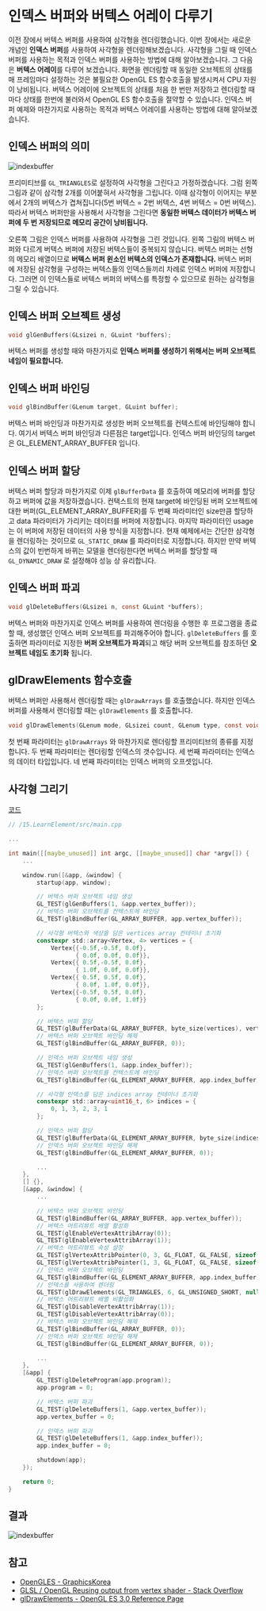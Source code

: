 # 인덱스 버퍼와 버텍스 어레이 다루기

이전 장에서 버텍스 버퍼를 사용하여 삼각형을 렌더링했습니다. 이번 장에서는 새로운 개념인 **인덱스 버퍼**를 사용하여 사각형을 렌더링해보겠습니다. 사각형을 그릴 때 인덱스 버퍼를 사용하는 목적과 인덱스 버퍼를 사용하는 방법에 대해 알아보겠습니다.
그 다음은 **버텍스 어레이**를 다루어 보겠습니다. 화면을 렌더링할 때 동일한 오브젝트의 상태를 매 프레임마다 설정하는 것은 불필요한 OpenGL ES 함수호출을 발생시켜서 CPU 자원이 낭비됩니다. 버텍스 어레이에 오브젝트의 상태를 처음 한 번만 저장하고 렌더링할 때마다 상태를 한번에 불러와서 OpenGL ES 함수호출을 절약할 수 있습니다. 인덱스 버퍼 예제와 마찬가지로 사용하는 목적과 버텍스 어레이를 사용하는 방법에 대해 알아보겠습니다.

## 인덱스 버퍼의 의미

![indexbuffer](./images/indexbuffer.jpeg)

프리미티브를 `GL_TRIANGLES`로 설정하여 사각형을 그린다고 가정하겠습니다. 그럼 왼쪽 그림과 같이 삼각형 2개를 이어붙혀서 사각형을 그립니다. 이때 삼각형이 이어지는 부분에서 2개의 버텍스가 겹쳐집니다(5번 버텍스 = 2번 버텍스, 4번 버텍스 = 0번 버텍스). 따라서 버텍스 버퍼만을 사용해서 사각형을 그린다면 **동일한 버텍스 데이터가 버텍스 버퍼에 두 번 저장되므로 메모리 공간이 낭비됩니다.**

오른쪽 그림은 인덱스 버퍼를 사용하여 사각형을 그린 것입니다. 왼쪽 그림의 버텍스 버퍼와 다르게 버텍스 버퍼에 저장된 버텍스들이 중복되지 않습니다. 버텍스 버퍼는 선형의 메모리 배열이므로 **버텍스 버퍼 윈소인 버텍스의 인덱스가 존재합니다.** 버텍스 버퍼에 저장된 삼각형을 구성하는 버텍스들의 인덱스들끼리 차례로 인덱스 버퍼에 저장합니다. 그러면 이 인덱스들로 버텍스 버퍼의 버텍스를 특정할 수 있으므로 원하는 삼각형을 그릴 수 있습니다.

## 인덱스 버퍼 오브젝트 생성

```c
void glGenBuffers(GLsizei n, GLuint *buffers);
```

버텍스 버퍼를 생성할 때와 마찬가지로 **인덱스 버퍼를 생성하기 위해서는 버퍼 오브젝트 네임이 필요합니다.**

## 인덱스 버퍼 바인딩

```c
void glBindBuffer(GLenum target, GLuint buffer);
```

버텍스 버퍼 바인딩과 마찬가지로 생성한 버퍼 오브젝트를 컨텍스트에 바인딩해야 합니다.
여기서 버텍스 버퍼 바인딩과 다른점은 target입니다. 인덱스 버퍼 바인딩의 target은 GL_ELEMENT_ARRAY_BUFFER 입니다.

## 인덱스 버퍼 할당

버텍스 버퍼 할당과 마찬가지로 이제 `glBufferData` 를 호출하여 메모리에 버퍼를 할당하고 버퍼에 값을 저장하겠습니다. 컨택스트의 현재 target에 바인딩된 버퍼 오브젝트에 대한 버퍼(GL_ELEMENT_ARRAY_BUFFER)를 두 번째 파라미터인 size만큼 할당하고 data 파라미터가 가리키는 데이터를 버퍼에 저장합니다. 마지막 파라미터인 usage는 이 버퍼에 저장된 데이터의 사용 방식을 지정합니다. 현재 예제에서는 간단한 삼각형을 렌더링하는 것이므로 `GL_STATIC_DRAW` 를 파라미터로 지정합니다. 하지만 만약 버텍스의 값이 빈번하게 바뀌는 모델을 렌더링한다면 버텍스 버퍼를 할당할 때 `GL_DYNAMIC_DRAW` 로 설정해야 성능 상 유리합니다.

## 인덱스 버퍼 파괴

```c
void glDeleteBuffers(GLsizei n, const GLuint *buffers);
```

버텍스 버퍼와 마찬가지로 인덱스 버퍼를 사용하여 렌더링을 수행한 후 프로그램을 종료할 때, 생성했던 인덱스 버퍼 오브젝트를 파괴해주어야 합니다. `glDeleteBuffers` 를 호출하면 파라미터로 지정한 **버퍼 오브젝트가 파괴**되고 해당 버퍼 오브젝트를 참조하던 **오브젝트 네임도 초기화** 됩니다.

## glDrawElements 함수호출

버텍스 버퍼만 사용해서 렌더링할 때는 `glDrawArrays` 를 호출했습니다. 하지만 인덱스 버퍼를 사용해서 렌더링할 때는 `glDrawElements` 를 호출합니다.

```c
void glDrawElements(GLenum mode, GLsizei count, GLenum type, const void *indices);
```

첫 번째 파라미터는 `glDrawArrays` 와 마찬가지로 렌더링할 프리미티브의 종류를 지정합니다. 두 번째 파라미터는 렌더링할 인덱스의 갯수입니다. 세 번째 파라미터는 인덱스의 데이터 타입입니다. 네 번째 파라미터는 인덱스 버퍼의 오프셋입니다.

## 사각형 그리기

[코드](https://github.com/GraphicsKorea/OpenGLES/blob/main/15.LearnElement/src/main.cpp)

```c
// /15.LearnElement/src/main.cpp

...

int main([[maybe_unused]] int argc, [[maybe_unused]] char *argv[]) {
    ...

    window.run([&app, &window] {
        startup(app, window);

        // 버텍스 버퍼 오브젝트 네임 생성
        GL_TEST(glGenBuffers(1, &app.vertex_buffer));
        // 버텍스 버퍼 오브젝트를 컨텍스트에 바인딩
        GL_TEST(glBindBuffer(GL_ARRAY_BUFFER, app.vertex_buffer));

        // 사각형 버텍스와 색상을 담은 vertices array 컨테이너 초기화
        constexpr std::array<Vertex, 4> vertices = {
            Vertex{{-0.5f,-0.5f, 0.0f},
                   { 0.0f, 0.0f, 0.0f}},
            Vertex{{ 0.5f,-0.5f, 0.0f},
                   { 1.0f, 0.0f, 0.0f}},
            Vertex{{ 0.5f, 0.5f, 0.0f},
                   { 0.0f, 1.0f, 0.0f}},
            Vertex{{-0.5f, 0.5f, 0.0f},
                   { 0.0f, 0.0f, 1.0f}}
        };

        // 버텍스 버퍼 할당
        GL_TEST(glBufferData(GL_ARRAY_BUFFER, byte_size(vertices), vertices.data(), GL_STATIC_DRAW));
        // 버텍스 버퍼 오브젝트 바인딩 해제
        GL_TEST(glBindBuffer(GL_ARRAY_BUFFER, 0));

        // 인덱스 버퍼 오브젝트 네임 생성
        GL_TEST(glGenBuffers(1, &app.index_buffer));
        // 인덱스 버퍼 오브젝트를 컨텍스트에 바인딩
        GL_TEST(glBindBuffer(GL_ELEMENT_ARRAY_BUFFER, app.index_buffer));

        // 사각형 인덱스를 담은 indices array 컨테이너 초기화
        constexpr std::array<uint16_t, 6> indices = {
            0, 1, 3, 2, 3, 1
        };

        // 인덱스 버퍼 할당
        GL_TEST(glBufferData(GL_ELEMENT_ARRAY_BUFFER, byte_size(indices), indices.data(), GL_STATIC_DRAW));
        // 인덱스 버퍼 오브젝트 바인딩 해제
        GL_TEST(glBindBuffer(GL_ELEMENT_ARRAY_BUFFER, 0));

        ...
    },
    [] {},
    [&app, &window] {
        ...

        // 버텍스 버퍼 오브젝트 바인딩
        GL_TEST(glBindBuffer(GL_ARRAY_BUFFER, app.vertex_buffer));
        // 버텍스 어트리뷰트 배열 활성화
        GL_TEST(glEnableVertexAttribArray(0));
        GL_TEST(glEnableVertexAttribArray(1));
        // 버텍스 어트리뷰트 속성 설정
        GL_TEST(glVertexAttribPointer(0, 3, GL_FLOAT, GL_FALSE, sizeof(Vertex), GL_OFFSETOF(Vertex, position)));
        GL_TEST(glVertexAttribPointer(1, 3, GL_FLOAT, GL_FALSE, sizeof(Vertex), GL_OFFSETOF(Vertex, color)));
        // 인덱스 버퍼 오브젝트 바인딩
        GL_TEST(glBindBuffer(GL_ELEMENT_ARRAY_BUFFER, app.index_buffer));
        // 인덱스를 사용하여 렌더링
        GL_TEST(glDrawElements(GL_TRIANGLES, 6, GL_UNSIGNED_SHORT, nullptr));
        // 버텍스 어트리뷰트 배열 비활성화
        GL_TEST(glDisableVertexAttribArray(1));
        GL_TEST(glDisableVertexAttribArray(0));
        // 버텍스 버퍼 오브젝트 바인딩 해제
        GL_TEST(glBindBuffer(GL_ARRAY_BUFFER, 0));
        // 인덱스 버퍼 오브젝트 바인딩 해제
        GL_TEST(glBindBuffer(GL_ELEMENT_ARRAY_BUFFER, 0));

        ...
    },
    [&app] {
        GL_TEST(glDeleteProgram(app.program));
        app.program = 0;

        // 버텍스 버퍼 파괴
        GL_TEST(glDeleteBuffers(1, &app.vertex_buffer));
        app.vertex_buffer = 0;

        // 인덱스 버퍼 파괴
        GL_TEST(glDeleteBuffers(1, &app.index_buffer));
        app.index_buffer = 0;

        shutdown(app);
    });

    return 0;
}
```

## 결과

![indexbuffer](./images/indexbuffer.png)

## 참고

- [OpenGLES - GraphicsKorea](https://github.com/GraphicsKorea/OpenGLES)
- [GLSL / OpenGL Reusing output from vertex shader - Stack Overflow](https://stackoverflow.com/questions/32337658/glsl-opengl-reusing-output-from-vertex-shader)
- [glDrawElements - OpenGL ES 3.0 Reference Page](https://registry.khronos.org/OpenGL-Refpages/es3.0/html/glDrawArrays.xhtml)
